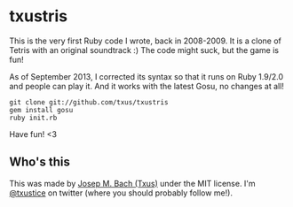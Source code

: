 # txustris

This is the very first Ruby code I wrote, back in 2008-2009. It is a clone of
Tetris with an original soundtrack :) The code might suck, but the game is
fun!

As of September 2013, I corrected its syntax so that it runs on Ruby 1.9/2.0
and people can play it. And it works with the latest Gosu, no changes at all!

    git clone git://github.com/txus/txustris
    gem install gosu
    ruby init.rb

Have fun! <3

## Who's this

This was made by [Josep M. Bach (Txus)](http://txustice.me) under the MIT
license. I'm [@txustice][twitter] on twitter (where you should probably follow
me!).

[twitter]: https://twitter.com/txustice